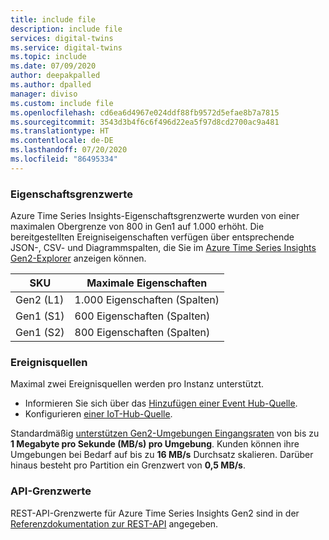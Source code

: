 ```yaml
---
title: include file
description: include file
services: digital-twins
ms.service: digital-twins
ms.topic: include
ms.date: 07/09/2020
author: deepakpalled
ms.author: dpalled
manager: diviso
ms.custom: include file
ms.openlocfilehash: cd6ea6d4967e024ddf88fb9572d5efae8b7a7815
ms.sourcegitcommit: 3543d3b4f6c6f496d22ea5f97d8cd2700ac9a481
ms.translationtype: HT
ms.contentlocale: de-DE
ms.lasthandoff: 07/20/2020
ms.locfileid: "86495334"
---
```

### <a name="property-limits"></a>Eigenschaftsgrenzwerte

Azure Time Series Insights-Eigenschaftsgrenzwerte wurden von einer maximalen Obergrenze von 800 in Gen1 auf 1.000 erhöht. Die bereitgestellten Ereigniseigenschaften verfügen über entsprechende JSON-, CSV- und Diagrammspalten, die Sie im [Azure Time Series Insights Gen2-Explorer](https://docs.microsoft.com/azure/time-series-insights/time-series-insights-update-quickstart) anzeigen können.

| SKU | Maximale Eigenschaften |
| --- | --- |
| Gen2 (L1) | 1\.000 Eigenschaften (Spalten) |
| Gen1 (S1) | 600 Eigenschaften (Spalten) |
| Gen1 (S2) | 800 Eigenschaften (Spalten) |

### <a name="event-sources"></a>Ereignisquellen

Maximal zwei Ereignisquellen werden pro Instanz unterstützt.

* Informieren Sie sich über das [Hinzufügen einer Event Hub-Quelle](https://docs.microsoft.com/azure/time-series-insights/time-series-insights-how-to-add-an-event-source-eventhub).
* Konfigurieren [einer IoT-Hub-Quelle](https://docs.microsoft.com/azure/time-series-insights/time-series-insights-how-to-add-an-event-source-iothub).

Standardmäßig [unterstützen Gen2-Umgebungen Eingangsraten](https://docs.microsoft.com/azure/time-series-insights/concepts-streaming-throughput-limitations) von bis zu **1 Megabyte pro Sekunde (MB/s) pro Umgebung**. Kunden können ihre Umgebungen bei Bedarf auf bis zu **16 MB/s** Durchsatz skalieren. Darüber hinaus besteht pro Partition ein Grenzwert von **0,5 MB/s**.

### <a name="api-limits"></a>API-Grenzwerte

REST-API-Grenzwerte für Azure Time Series Insights Gen2 sind in der [Referenzdokumentation zur REST-API](https://docs.microsoft.com/rest/api/time-series-insights/preview#limits-1) angegeben.
